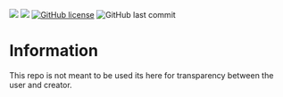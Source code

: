 <a href="https://www.youtube.com/channel/UCZHIDwfPGxdbttd_Xwel9lw"><img src="https://img.shields.io/badge/youtube-%23E4405F.svg?&style=for-the-badge&logo=youtube&logoColor=white"/></a>
<a href="https://instagram.com/zach_ketterman"><img src="https://img.shields.io/badge/instagram-%230077B5.svg?&style=for-the-badge&logo=instagram&logoColor=white"/></a>
<a href="https://github.com/stugotszach/PlentyBot/blob/master/LICENSE"><img alt="GitHub license" src="https://img.shields.io/github/license/stugotszach/PlentyBot?style=for-the-badge"></a>
<img alt="GitHub last commit" src="https://img.shields.io/github/last-commit/stugotszach/PlentyBot?style=for-the-badge">
<h1>Information</h1>
<p>This repo is not meant to be used its here for transparency between the user and creator.</p>
